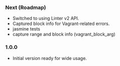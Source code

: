 ### Next (Roadmap)
- Switched to using Linter v2 API.
- Captured block info for Vagrant-related errors.
- jasmine tests
- capture range and block info (vagrant_block_arg)

### 1.0.0
- Initial version ready for wide usage.
